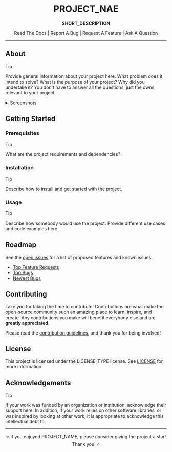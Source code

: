 <div align="center" markdown>

# PROJECT_NAE

**SHORT_DESCRIPTION**

Read The Docs | Report A Bug | Request A Feature | Ask A Question

</div>

--------------------------------------------------------------------------------------------------------------------------------------------

## About

> [!TIP]
> Provide general information about your project here. What problem does it intend to solve? What is the purpose of your project? Why did
> you undertake it? You don't have to answer all the questions, just the owns relevant to your project.

<details markdown>
<summary>Screenshots</summary>

> [!TIP]
> Provide screenshots of your project here.

</details>

## Getting Started

### Prerequisites

> [!TIP]
> What are the project requirements and dependencies?

### Installation

> [!TIP]
> Describe how to install and get started with the project.

### Usage

> [!TIP]
> Describe how somebody would use the project. Provide different use cases and code examples here.

## Roadmap

See the [open issues]() for a list of proposed features and known issues.

- [Top Feature Requests]()
- [Top Bugs]()
- [Newest Bugs]()

## Contributing

Take you for taking the time to contribute! Contributions are what make the open-source community such an amazing place to learn, inspire,
and create. Any contributions you make will benefit everybody else and are **greatly appreciated**.

Please read the [contribution guidelines][contributing], and thank you for being involved!

## License

This project is licensed under the LICENSE_TYPE license. See [LICENSE][license] for more information.

## Acknowledgements

> [!TIP]
> If your work was funded by an organization or institution, acknowledge their support here. In addition, if your work relies on other
> software libraries, or was inspired by looking at other work, it is appropriate to acknowledge this intellectual debt to.

--------------------------------------------------------------------------------------------------------------------------------------------

<div align="center" markdown>

⭐ If you enjoyed PROJECT_NAME, please consider giving the project a star! Thank you! ⭐

</div>

<!-- URLs -->
[license]: https://github.com/kgreen1200/PROJECT_NAME/blob/main/LICENSE
[contributing]: docs/CONTRIBUTING.md
